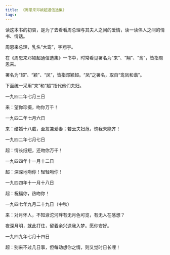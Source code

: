 ```yaml
---
title: 《周恩来邓颖超通信选集》
tags:
---
```


读这本书的初衷，是为了去看看周总理与其夫人之间的爱情，读一读伟人之间的情书、情话。

<!--more-->

周恩来总理，乳名“大鸾”，字翔宇。

在《周恩来邓颖超通信选集》一书中，时常看见署名为“来”、“翔”、“鸾”，皆指周恩来。

署名为“超”、“颖”、“凤”，皆指邓颖超。“凤”之署名，取自“鸾凤和谐”。

下面统一采用“来”和“超”指代他们夫妇。



一九四二年七月三日

来：望你珍摄，吻你万千！

一九四二年七月六日

来：结婚十八载，至友兼爱妻；若云夫妇范，愧我未能齐！

一九四二年七月七日

超：情长纸短，还吻你万千！



一九四四年十一月十二日

超：深深地吻你！轻轻吻你！

一九四四年十一月十八日

超：祝福你，热吻你！



一九四七年九月二十九日（中秋）

来：对月怀人，不知滹沱河畔有无月色可览，有无人在感想？

夜深月明，就此打住，留着余兴送我入梦。愿你安好。



一九四九年七月十四日

超：别来不过几日事，但每动想你之情，则又觉时日长哩！







